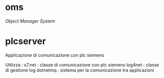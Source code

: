 # oms
*Object Manager System*

# plcserver
Applicazione di comunicazione con plc siemens 

Utilizza :
s7.net   : classe di comunicazione con plc siemens
log4net  : classe di gestione log
dotnetmq : sistema per la comunicazione tra applicazioni
